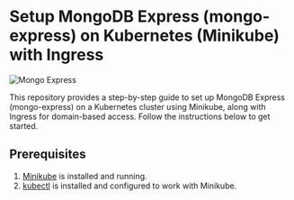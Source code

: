 # Setup MongoDB Express (mongo-express) on Kubernetes (Minikube) with Ingress

![Mongo Express](mongo-express.PNG)

This repository provides a step-by-step guide to set up MongoDB Express (mongo-express) on a Kubernetes cluster using Minikube, along with Ingress for domain-based access. Follow the instructions below to get started.

## Prerequisites

1. [Minikube](https://minikube.sigs.k8s.io/docs/start/) is installed and running.
2. [kubectl](https://kubernetes.io/docs/tasks/tools/install-kubectl/) is installed and configured to work with Minikube.


